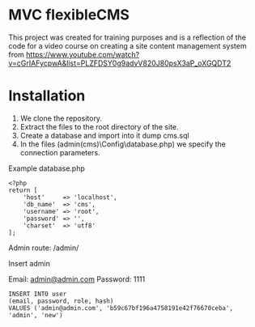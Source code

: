 # MVC flexibleCMS
This project was created for training purposes and is a reflection of the code for a video course on creating a site content management system from https://www.youtube.com/watch?v=cGrIAFycpwA&list=PLZFDSY0g9advV820J80psX3aP_oXGQDT2

# Installation
1. We clone the repository.
2. Extract the files to the root directory of the site.
3. Create a database and import into it dump cms.sql
4. In the files (admin(cms)\Config\database.php) we specify the connection parameters.


Example database.php
```
<?php
return [
    'host'     => 'localhost',
    'db_name'  => 'cms',
    'username' => 'root',
    'password' => '',
    'charset'  => 'utf8'
];
```
Admin route: /admin/

Insert admin

Email: admin@admin.com
Password: 1111

```
INSERT INTO user
(email, password, role, hash)
VALUES ('admin@admin.com', 'b59c67bf196a4758191e42f76670ceba', 'admin', 'new')
```